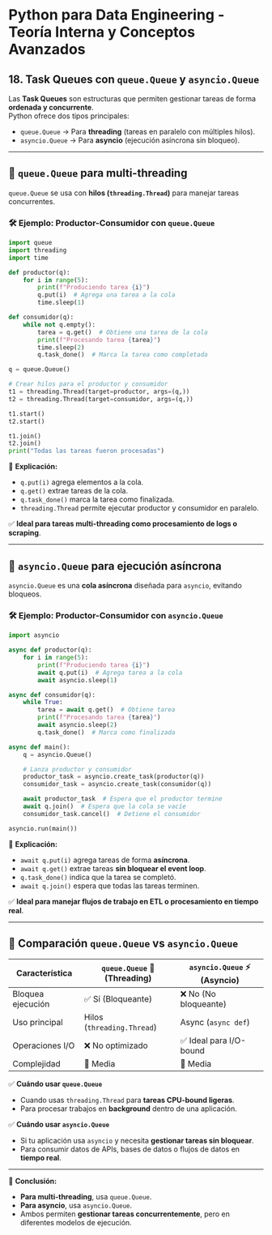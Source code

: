# Python para Data Engineering - Teoría Interna y Conceptos Avanzados

## 18. Task Queues con `queue.Queue` y `asyncio.Queue`

Las **Task Queues** son estructuras que permiten gestionar tareas de forma **ordenada y concurrente**.  
Python ofrece dos tipos principales:

- `queue.Queue` → Para **threading** (tareas en paralelo con múltiples hilos).
- `asyncio.Queue` → Para **asyncio** (ejecución asíncrona sin bloqueo).

---

## 🔹 `queue.Queue` para multi-threading

`queue.Queue` se usa con **hilos (`threading.Thread`)** para manejar tareas concurrentes.

### 🛠️ Ejemplo: Productor-Consumidor con `queue.Queue`

```python
import queue
import threading
import time

def productor(q):
    for i in range(5):
        print(f"Produciendo tarea {i}")
        q.put(i)  # Agrega una tarea a la cola
        time.sleep(1)

def consumidor(q):
    while not q.empty():
        tarea = q.get()  # Obtiene una tarea de la cola
        print(f"Procesando tarea {tarea}")
        time.sleep(2)
        q.task_done()  # Marca la tarea como completada

q = queue.Queue()

# Crear hilos para el productor y consumidor
t1 = threading.Thread(target=productor, args=(q,))
t2 = threading.Thread(target=consumidor, args=(q,))

t1.start()
t2.start()

t1.join()
t2.join()
print("Todas las tareas fueron procesadas")
```

📌 **Explicación:**  
- `q.put(i)` agrega elementos a la cola.  
- `q.get()` extrae tareas de la cola.  
- `q.task_done()` marca la tarea como finalizada.  
- `threading.Thread` permite ejecutar productor y consumidor en paralelo.  

✅ **Ideal para tareas multi-threading como procesamiento de logs o scraping**.

---

## 🔹 `asyncio.Queue` para ejecución asíncrona

`asyncio.Queue` es una **cola asíncrona** diseñada para `asyncio`, evitando bloqueos.

### 🛠️ Ejemplo: Productor-Consumidor con `asyncio.Queue`

```python
import asyncio

async def productor(q):
    for i in range(5):
        print(f"Produciendo tarea {i}")
        await q.put(i)  # Agrega tarea a la cola
        await asyncio.sleep(1)

async def consumidor(q):
    while True:
        tarea = await q.get()  # Obtiene tarea
        print(f"Procesando tarea {tarea}")
        await asyncio.sleep(2)
        q.task_done()  # Marca como finalizada

async def main():
    q = asyncio.Queue()

    # Lanza productor y consumidor
    productor_task = asyncio.create_task(productor(q))
    consumidor_task = asyncio.create_task(consumidor(q))

    await productor_task  # Espera que el productor termine
    await q.join()  # Espera que la cola se vacíe
    consumidor_task.cancel()  # Detiene el consumidor

asyncio.run(main())
```

📌 **Explicación:**  
- `await q.put(i)` agrega tareas de forma **asíncrona**.  
- `await q.get()` extrae tareas **sin bloquear el event loop**.  
- `q.task_done()` indica que la tarea se completó.  
- `await q.join()` espera que todas las tareas terminen.  

✅ **Ideal para manejar flujos de trabajo en ETL o procesamiento en tiempo real**.

---

## 🚀 Comparación `queue.Queue` vs `asyncio.Queue`

| Característica        | `queue.Queue` 🧵 (Threading) | `asyncio.Queue` ⚡ (Asyncio) |
|----------------------|----------------|----------------|
| Bloquea ejecución   | ✅ Sí (Bloqueante) | ❌ No (No bloqueante) |
| Uso principal       | Hilos (`threading.Thread`) | Async (`async def`) |
| Operaciones I/O     | ❌ No optimizado | ✅ Ideal para I/O-bound |
| Complejidad         | 🔹 Media | 🔹 Media |

✅ **Cuándo usar `queue.Queue`**
- Cuando usas `threading.Thread` para **tareas CPU-bound ligeras**.  
- Para procesar trabajos en **background** dentro de una aplicación.  

✅ **Cuándo usar `asyncio.Queue`**
- Si tu aplicación usa `asyncio` y necesita **gestionar tareas sin bloquear**.  
- Para consumir datos de APIs, bases de datos o flujos de datos en **tiempo real**.  

---

🚀 **Conclusión:**  
- **Para multi-threading**, usa `queue.Queue`.  
- **Para asyncio**, usa `asyncio.Queue`.  
- Ambos permiten **gestionar tareas concurrentemente**, pero en diferentes modelos de ejecución.  

